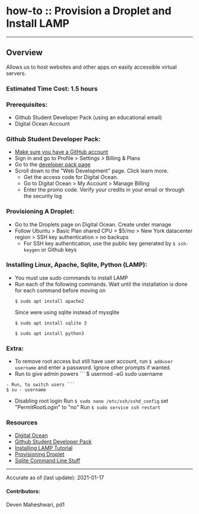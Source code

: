 # how-to :: Provision a Droplet and Install LAMP
---
## Overview
Allows us to host websites and other apps on easily accessible virtual servers.

### Estimated Time Cost: 1.5 hours

### Prerequisites:
- Github Student Developer Pack (using an educational email)
- Digital Ocean Account

### Github Student Developer Pack:
- [Make sure you have a GitHub account](https://github.com/)
- Sign in and go to Profile > Settings > Billing & Plans
- Go to the [developer pack page](https://education.github.com/pack/) 
- Scroll down to the "Web Development" page. Click learn more. 
	- Get the access code for Digital Ocean.
	- Go to Digital Ocean > My Account > Manage Billing
	- Enter the promo code. Verify your credits in your email or through the security log

### Provisioning A Droplet:
- Go to the Droplets page on Digital Ocean. Create under manage
- Follow Ubuntu > Basic Plan shared CPU > $5/mo > New York datacenter region > SSH key authentication > no backups
	- For SSH key authentication, use the public key generated by ```$ ssh-keygen``` or Github keys


### Installing Linux, Apache, Sqlite, Python (LAMP):
- You must use sudo commands to install LAMP
- Run each of the following commands. Wait until the installation is done for each command before moving on  
	```
	$ sudo apt install apache2
	```
	Since were using sqlite instead of mysqlite
	```
	$ sudo apt install sqlite 3
	```
	```
	$ sudo apt install python3
	```


### Extra:

- To remove root access but still have user account, run
```$ adduser username``` and enter a password. Ignore other prompts if wanted. 
- Run to give admin powers ```
$ usermod -aG sudo username
```
- Run, to switch users ```
$ su - username
```

- Disabling root login
Run ```$ sudo nano /etc/ssh/sshd_config```
set "PermitRootLogin" to "no"
Run ```$ sudo service ssh restart```


### Resources
* [Digital Ocean](https://www.digitalocean.com/)
* [Github Student Developer Pack](https://education.github.com/pack)
* [Installing LAMP Tutorial](https://www.digitalocean.com/community/tutorials/how-to-install-linux-apache-mysql-php-lamp-stack-ubuntu-18-04)
* [Provisioning Droplet](https://www.digitalocean.com/community/tutorials/initial-server-setup-with-ubuntu-20-04)
* [Sqlite Command Line Stuff](https://sqlite.org/cli.html)



---

Accurate as of (last update): 2021-01-17

#### Contributors:  
Deven Maheshwari, pd1  

